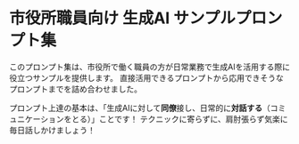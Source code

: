 # 市役所職員向け 生成AI サンプルプロンプト集

このプロンプト集は、市役所で働く職員の方が日常業務で生成AIを活用する際に役立つサンプルを提供します。
直接活用できるプロンプトから応用できそうなプロンプトまでを詰め合わせました。

プロンプト上達の基本は、「生成AIに対して**同僚**接し、日常的に**対話する**（コミュニケーションをとる）」ことです！
テクニックに寄らずに、肩肘張らず気楽に毎日話しかけましょう！
